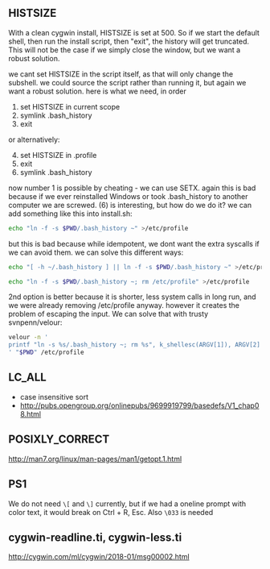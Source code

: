 HISTSIZE
-----------------------------------------------------------------------
With a clean cygwin install, HISTSIZE is set at 500. So if we start the
default shell, then run the install script, then "exit", the history will get
truncated. This will not be the case if we simply close the window, but we
want a robust solution.

we cant set HISTSIZE in the script itself, as that will only change the
subshell. we could source the script rather than running it, but again we want
a robust solution. here is what we need, in order

1. set HISTSIZE in current scope
2. symlink .bash_history
3. exit

or alternatively:

4. set HISTSIZE in .profile
5. exit
6. symlink .bash_history

now number 1 is possible by cheating - we can use SETX. again this is bad
because if we ever reinstalled Windows or took .bash_history to another
computer we are screwed. (6) is interesting, but how do we do it? we can add
something like this into install.sh:

~~~sh
echo "ln -f -s $PWD/.bash_history ~" >/etc/profile
~~~

but this is bad because while idempotent, we dont want the extra syscalls if
we can avoid them. we can solve this different ways:

~~~sh
echo "[ -h ~/.bash_history ] || ln -f -s $PWD/.bash_history ~" >/etc/profile
~~~

~~~sh
echo "ln -f -s $PWD/.bash_history ~; rm /etc/profile" >/etc/profile
~~~

2nd option is better because it is shorter, less system calls in long run, and
we were already removing /etc/profile anyway. however it creates the problem
of escaping the input. We can solve that with trusty svnpenn/velour:

~~~sh
velour -n '
printf "ln -s %s/.bash_history ~; rm %s", k_shellesc(ARGV[1]), ARGV[2] > ARGV[2]
' "$PWD" /etc/profile
~~~

LC_ALL
-----------------------
- case insensitive sort
- http://pubs.opengroup.org/onlinepubs/9699919799/basedefs/V1_chap08.html

POSIXLY_CORRECT
--------------------------------------------------
http://man7.org/linux/man-pages/man1/getopt.1.html

PS1
---------------------------------------------------------------------------
We do not need `\[` and `\]` currently, but if we had a oneline prompt with
color text, it would break on Ctrl + R, Esc. Also `\033` is needed

cygwin-readline.ti, cygwin-less.ti
-------------------------------------------------
http://cygwin.com/ml/cygwin/2018-01/msg00002.html
